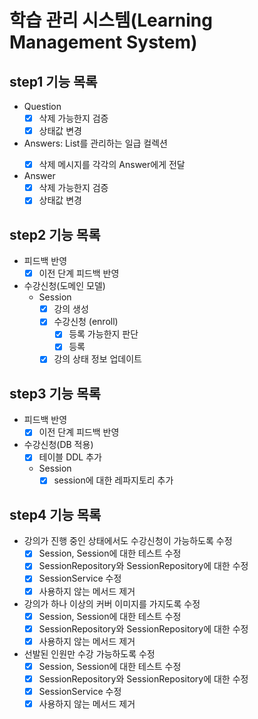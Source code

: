 # 학습 관리 시스템(Learning Management System)

## step1 기능 목록

* Question
    * [X] 삭제 가능한지 검증
    * [X] 상태값 변경
* Answers: List<Answer>를 관리하는 일급 컬렉션
    * [X] 삭제 메시지를 각각의 Answer에게 전달
* Answer
    * [X] 삭제 가능한지 검증
    * [X] 상태값 변경

## step2 기능 목록

* 피드백 반영
    * [X] 이전 단계 피드백 반영
* 수강신청(도메인 모델)
    * Session
        * [X] 강의 생성
        * [X] 수강신청 (enroll)
            * [X] 등록 가능한지 판단
            * [X] 등록
        * [X] 강의 상태 정보 업데이트

## step3 기능 목록

* 피드백 반영
    * [X] 이전 단계 피드백 반영
* 수강신청(DB 적용)
    * [X] 테이블 DDL 추가
    * Session
        * [X] session에 대한 레파지토리 추가

## step4 기능 목록

* 강의가 진행 중인 상태에서도 수강신청이 가능하도록 수정
    * [X] Session, Session에 대한 테스트 수정
    * [X] SessionRepository와 SessionRepository에 대한 수정
    * [X] SessionService 수정
    * [X] 사용하지 않는 메서드 제거
* 강의가 하나 이상의 커버 이미지를 가지도록 수정
    * [X] Session, Session에 대한 테스트 수정
    * [X] SessionRepository와 SessionRepository에 대한 수정
    * [X] 사용하지 않는 메서드 제거
* 선발된 인원만 수강 가능하도록 수정
    * [X] Session, Session에 대한 테스트 수정
    * [X] SessionRepository와 SessionRepository에 대한 수정
    * [X] SessionService 수정
    * [X] 사용하지 않는 메서드 제거